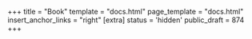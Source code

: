 +++
title = "Book"
template = "docs.html"
page_template = "docs.html"
insert_anchor_links = "right"
[extra]
status = 'hidden'
public_draft = 874
+++

